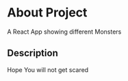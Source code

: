 # About Project

A React App showing different Monsters

## Description

Hope You will not get scared
